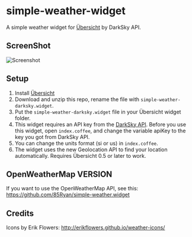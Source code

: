 # simple-weather-widget
A simple weather widget for [Übersicht](http://tracesof.net/uebersicht/) by DarkSky API.

## ScreenShot

![Screenshot](https://github.com/85Ryan/simple-weather-darksky.widget/blob/master/screenshot.png)

## Setup
1. Install [Übersicht](http://tracesof.net/uebersicht/)
2. Download and unzip this repo, rename the file with `simple-weather-darksky.widget`.
3. Put the `simple-weather-darksky.widget` file in your Übersicht widget folder.
4. This widget requires an API key from the [DarkSky API](https://darksky.net/dev). Before you use this widget, open `index.coffee`, and change the variable apiKey to the key you got from DarkSky API.
5. You can change the units format (si or us) in `index.coffee`.
6. The widget uses the new Geolocation API to find your location automatically. Requires Übersicht 0.5 or later to work.

## OpenWeatherMap VERSION
If you want to use the OpenWeatherMap API, see this:
https://github.com/85Ryan/simple-weather.widget

## Credits
Icons by Erik Flowers: http://erikflowers.github.io/weather-icons/
